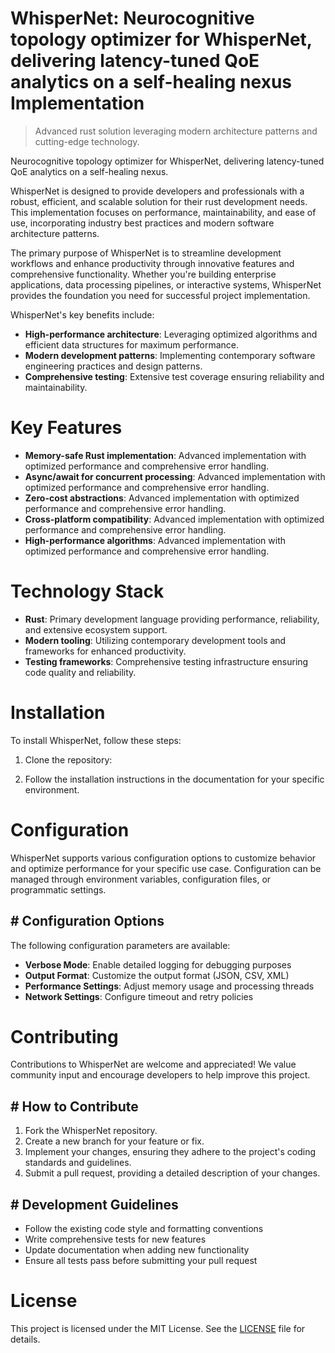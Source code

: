 <!-- fallback_WhisperNet_20250803023545_42208 -->

# WhisperNet: Neurocognitive topology optimizer for WhisperNet, delivering latency-tuned QoE analytics on a self-healing nexus Implementation
> Advanced rust solution leveraging modern architecture patterns and cutting-edge technology.

Neurocognitive topology optimizer for WhisperNet, delivering latency-tuned QoE analytics on a self-healing nexus.

WhisperNet is designed to provide developers and professionals with a robust, efficient, and scalable solution for their rust development needs. This implementation focuses on performance, maintainability, and ease of use, incorporating industry best practices and modern software architecture patterns.

The primary purpose of WhisperNet is to streamline development workflows and enhance productivity through innovative features and comprehensive functionality. Whether you're building enterprise applications, data processing pipelines, or interactive systems, WhisperNet provides the foundation you need for successful project implementation.

WhisperNet's key benefits include:

* **High-performance architecture**: Leveraging optimized algorithms and efficient data structures for maximum performance.
* **Modern development patterns**: Implementing contemporary software engineering practices and design patterns.
* **Comprehensive testing**: Extensive test coverage ensuring reliability and maintainability.

# Key Features

* **Memory-safe Rust implementation**: Advanced implementation with optimized performance and comprehensive error handling.
* **Async/await for concurrent processing**: Advanced implementation with optimized performance and comprehensive error handling.
* **Zero-cost abstractions**: Advanced implementation with optimized performance and comprehensive error handling.
* **Cross-platform compatibility**: Advanced implementation with optimized performance and comprehensive error handling.
* **High-performance algorithms**: Advanced implementation with optimized performance and comprehensive error handling.

# Technology Stack

* **Rust**: Primary development language providing performance, reliability, and extensive ecosystem support.
* **Modern tooling**: Utilizing contemporary development tools and frameworks for enhanced productivity.
* **Testing frameworks**: Comprehensive testing infrastructure ensuring code quality and reliability.

# Installation

To install WhisperNet, follow these steps:

1. Clone the repository:


2. Follow the installation instructions in the documentation for your specific environment.

# Configuration

WhisperNet supports various configuration options to customize behavior and optimize performance for your specific use case. Configuration can be managed through environment variables, configuration files, or programmatic settings.

## # Configuration Options

The following configuration parameters are available:

* **Verbose Mode**: Enable detailed logging for debugging purposes
* **Output Format**: Customize the output format (JSON, CSV, XML)
* **Performance Settings**: Adjust memory usage and processing threads
* **Network Settings**: Configure timeout and retry policies

# Contributing

Contributions to WhisperNet are welcome and appreciated! We value community input and encourage developers to help improve this project.

## # How to Contribute

1. Fork the WhisperNet repository.
2. Create a new branch for your feature or fix.
3. Implement your changes, ensuring they adhere to the project's coding standards and guidelines.
4. Submit a pull request, providing a detailed description of your changes.

## # Development Guidelines

* Follow the existing code style and formatting conventions
* Write comprehensive tests for new features
* Update documentation when adding new functionality
* Ensure all tests pass before submitting your pull request

# License

This project is licensed under the MIT License. See the [LICENSE](https://github.com/gary111868/WhisperNet/blob/main/LICENSE) file for details.
